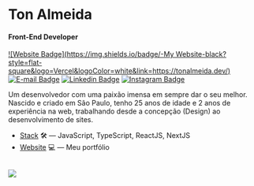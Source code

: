 # Ton Almeida

#### Front-End Developer

[![Website Badge](https://img.shields.io/badge/-My Website-black?style=flat-square&logo=Vercel&logoColor=white&link=https://tonalmeida.dev/)](https://tonalmeida.dev/)
[![E-mail Badge](https://img.shields.io/badge/-oi@tonalmeida.dev-black?style=flat-square&logo=Gmail&logoColor=white&link=mailto:oi@tonalmeida.dev)](mailto:ton@tonalmeida.dev)
[![Linkedin Badge](https://img.shields.io/badge/-Ton%20Almeida-black?style=flat-square&logo=Linkedin&logoColor=white&link=https://www.linkedin.com/in/otonalmeidas/)](https://www.linkedin.com/in/otonalmeidas/)
[![Instagram Badge](https://img.shields.io/badge/-@otonalmeidas-black?style=flat-square&logo=Instagram&logoColor=white&link=https://www.instagram.com/otonalmeidas/)](https://www.instagram.com/otonalmeidas/)

Um desenvolvedor com uma paixão imensa em sempre dar o seu melhor. Nascido e criado em São Paulo, tenho 25 anos de idade e 2 anos de experiência na web, trabalhando desde a concepção (Design) ao desenvolvimento de sites.

- [Stack](https://www.treinaweb.com.br/cursos-online?q=fagner+pinheiro) 🛠️ — JavaScript, TypeScript, ReactJS, NextJS
- [Website](https://tonalmeida.dev/) 💻 — Meu portfólio

<br />

<div>
  <a href="https://github.com/otonalmeidas">
  <img src="https://github-readme-stats.vercel.app/api/top-langs/?username=otonalmeidas&layout=compact&langs_count=7&theme=github_dark"/>
</div>
